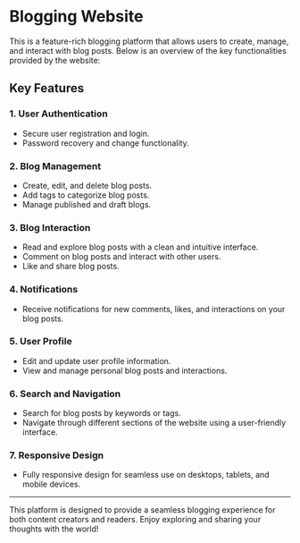 # Blogging Website

This is a feature-rich blogging platform that allows users to create, manage, and interact with blog posts. Below is an overview of the key functionalities provided by the website:

## Key Features

### 1. User Authentication

- Secure user registration and login.
- Password recovery and change functionality.

### 2. Blog Management

- Create, edit, and delete blog posts.
- Add tags to categorize blog posts.
- Manage published and draft blogs.

### 3. Blog Interaction

- Read and explore blog posts with a clean and intuitive interface.
- Comment on blog posts and interact with other users.
- Like and share blog posts.

### 4. Notifications

- Receive notifications for new comments, likes, and interactions on your blog posts.

### 5. User Profile

- Edit and update user profile information.
- View and manage personal blog posts and interactions.

### 6. Search and Navigation

- Search for blog posts by keywords or tags.
- Navigate through different sections of the website using a user-friendly interface.

### 7. Responsive Design

- Fully responsive design for seamless use on desktops, tablets, and mobile devices.

---

This platform is designed to provide a seamless blogging experience for both content creators and readers. Enjoy exploring and sharing your thoughts with the world!
